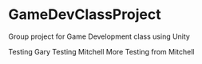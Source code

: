 # GameDevClassProject
Group project for Game Development class using Unity

Testing Gary
Testing Mitchell
More Testing from Mitchell